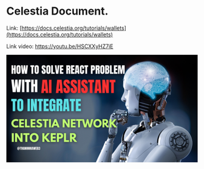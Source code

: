 # Celestia Document.

Link: [https://docs.celestia.org/tutorials/wallets](https://docs.celestia.org/tutorials/wallets)

Link video: https://youtu.be/HSCXXyHZ7iE

[![Celestia Network Tutorial](https://raw.githubusercontent.com/songonha/add-celestia-network/main/public/keplr-celestia.png)](https://youtu.be/HSCXXyHZ7iE)
